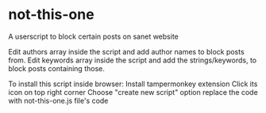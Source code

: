 # not-this-one
A userscript to block certain posts on sanet website

Edit authors array inside the script and add author names to block posts from.
Edit keywords array inside the script and add the strings/keywords, to block posts containing those.

To install this script inside browser:
Install tampermonkey extension
Click its icon on top right corner
Choose "create new script" option
replace the code with not-this-one.js file's code
